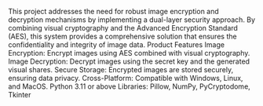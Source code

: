 This project addresses the need for robust image encryption and decryption mechanisms by implementing a dual-layer security approach. By combining visual cryptography and the Advanced Encryption Standard (AES), this system provides a comprehensive solution that ensures the confidentiality and integrity of image data.
Product Features
Image Encryption: Encrypt images using AES combined with visual cryptography.
Image Decryption: Decrypt images using the secret key and the generated visual shares.
Secure Storage: Encrypted images are stored securely, ensuring data privacy.
Cross-Platform: Compatible with Windows, Linux, and MacOS.
Python 3.11 or above
Libraries: Pillow, NumPy, PyCryptodome, Tkinter
